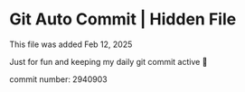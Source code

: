# Git Auto Commit | Hidden File

This file was added Feb 12, 2025

Just for fun and keeping my daily git commit active 🤪

commit number: 2940903
